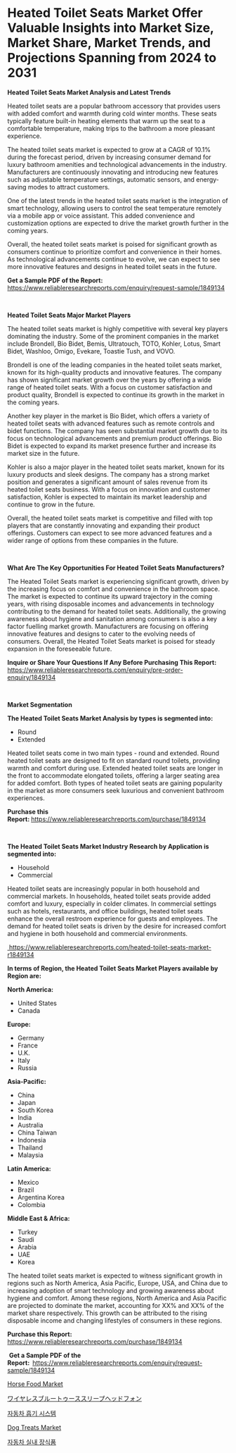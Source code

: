 <p><h1>Heated Toilet Seats Market Offer Valuable Insights into Market Size, Market Share, Market Trends, and Projections Spanning from 2024 to 2031</h1></p><p><strong>Heated Toilet Seats Market Analysis and Latest Trends</strong></p>
<p><p>Heated toilet seats are a popular bathroom accessory that provides users with added comfort and warmth during cold winter months. These seats typically feature built-in heating elements that warm up the seat to a comfortable temperature, making trips to the bathroom a more pleasant experience.</p><p>The heated toilet seats market is expected to grow at a CAGR of 10.1% during the forecast period, driven by increasing consumer demand for luxury bathroom amenities and technological advancements in the industry. Manufacturers are continuously innovating and introducing new features such as adjustable temperature settings, automatic sensors, and energy-saving modes to attract customers.</p><p>One of the latest trends in the heated toilet seats market is the integration of smart technology, allowing users to control the seat temperature remotely via a mobile app or voice assistant. This added convenience and customization options are expected to drive the market growth further in the coming years.</p><p>Overall, the heated toilet seats market is poised for significant growth as consumers continue to prioritize comfort and convenience in their homes. As technological advancements continue to evolve, we can expect to see more innovative features and designs in heated toilet seats in the future.</p></p>
<p><strong>Get a Sample PDF of the Report:&nbsp;</strong> <a href="https://www.reliableresearchreports.com/enquiry/request-sample/1849134">https://www.reliableresearchreports.com/enquiry/request-sample/1849134</a></p>
<p>&nbsp;</p>
<p><strong>Heated Toilet Seats Major Market Players</strong></p>
<p><p>The heated toilet seats market is highly competitive with several key players dominating the industry. Some of the prominent companies in the market include Brondell, Bio Bidet, Bemis, Ultratouch, TOTO, Kohler, Lotus, Smart Bidet, Washloo, Omigo, Evekare, Toastie Tush, and VOVO. </p><p>Brondell is one of the leading companies in the heated toilet seats market, known for its high-quality products and innovative features. The company has shown significant market growth over the years by offering a wide range of heated toilet seats. With a focus on customer satisfaction and product quality, Brondell is expected to continue its growth in the market in the coming years.</p><p>Another key player in the market is Bio Bidet, which offers a variety of heated toilet seats with advanced features such as remote controls and bidet functions. The company has seen substantial market growth due to its focus on technological advancements and premium product offerings. Bio Bidet is expected to expand its market presence further and increase its market size in the future.</p><p>Kohler is also a major player in the heated toilet seats market, known for its luxury products and sleek designs. The company has a strong market position and generates a significant amount of sales revenue from its heated toilet seats business. With a focus on innovation and customer satisfaction, Kohler is expected to maintain its market leadership and continue to grow in the future.</p><p>Overall, the heated toilet seats market is competitive and filled with top players that are constantly innovating and expanding their product offerings. Customers can expect to see more advanced features and a wider range of options from these companies in the future.</p></p>
<p>&nbsp;</p>
<p><strong>What Are The Key Opportunities For Heated Toilet Seats Manufacturers?</strong></p>
<p><p>The Heated Toilet Seats market is experiencing significant growth, driven by the increasing focus on comfort and convenience in the bathroom space. The market is expected to continue its upward trajectory in the coming years, with rising disposable incomes and advancements in technology contributing to the demand for heated toilet seats. Additionally, the growing awareness about hygiene and sanitation among consumers is also a key factor fuelling market growth. Manufacturers are focusing on offering innovative features and designs to cater to the evolving needs of consumers. Overall, the Heated Toilet Seats market is poised for steady expansion in the foreseeable future.</p></p>
<p><strong>Inquire or Share Your Questions If Any Before Purchasing This Report:</strong> <a href="https://www.reliableresearchreports.com/enquiry/pre-order-enquiry/1849134">https://www.reliableresearchreports.com/enquiry/pre-order-enquiry/1849134</a></p>
<p>&nbsp;</p>
<p><strong>Market Segmentation</strong></p>
<p><strong>The Heated Toilet Seats Market Analysis by types is segmented into:</strong></p>
<p><ul><li>Round</li><li>Extended</li></ul></p>
<p><p>Heated toilet seats come in two main types - round and extended. Round heated toilet seats are designed to fit on standard round toilets, providing warmth and comfort during use. Extended heated toilet seats are longer in the front to accommodate elongated toilets, offering a larger seating area for added comfort. Both types of heated toilet seats are gaining popularity in the market as more consumers seek luxurious and convenient bathroom experiences.</p></p>
<p><strong>Purchase this Report:&nbsp;</strong><a href="https://www.reliableresearchreports.com/purchase/1849134">https://www.reliableresearchreports.com/purchase/1849134</a></p>
<p>&nbsp;</p>
<p><strong>The Heated Toilet Seats Market Industry Research by Application is segmented into:</strong></p>
<p><ul><li>Household</li><li>Commercial</li></ul></p>
<p><p>Heated toilet seats are increasingly popular in both household and commercial markets. In households, heated toilet seats provide added comfort and luxury, especially in colder climates. In commercial settings such as hotels, restaurants, and office buildings, heated toilet seats enhance the overall restroom experience for guests and employees. The demand for heated toilet seats is driven by the desire for increased comfort and hygiene in both household and commercial environments.</p></p>
<p><a href="https://www.reliableresearchreports.com/heated-toilet-seats-market-r1849134">&nbsp;https://www.reliableresearchreports.com/heated-toilet-seats-market-r1849134</a></p>
<p><strong>In terms of Region, the Heated Toilet Seats Market Players available by Region are:</strong></p>
<p>
    <p> <strong> North America: </strong>
        <ul>
            <li>United States</li>
            <li>Canada</li>
        </ul>
        </p> 
    <p> <strong> Europe: </strong>
        <ul>
            <li>Germany</li>
            <li>France</li>
            <li>U.K.</li>
            <li>Italy</li>
            <li>Russia</li>
        </ul>
        </p> 
    <p> <strong> Asia-Pacific: </strong>
        <ul>
            <li>China</li>
            <li>Japan</li>
            <li>South Korea</li>
            <li>India</li>
            <li>Australia</li>
            <li>China Taiwan</li>
            <li>Indonesia</li>
            <li>Thailand</li>
            <li>Malaysia</li>
        </ul>
        </p> 
    <p> <strong> Latin America: </strong>
        <ul>
            <li>Mexico</li>
            <li>Brazil</li>
            <li>Argentina Korea</li>
            <li>Colombia</li>
        </ul>
        </p> 
    <p> <strong> Middle East & Africa: </strong>
        <ul>
            <li>Turkey</li>
            <li>Saudi</li>
            <li>Arabia</li>
            <li>UAE</li>
            <li>Korea</li>
        </ul>
    </p>
    </p>
<p><p>The heated toilet seats market is expected to witness significant growth in regions such as North America, Asia Pacific, Europe, USA, and China due to increasing adoption of smart technology and growing awareness about hygiene and comfort. Among these regions, North America and Asia Pacific are projected to dominate the market, accounting for XX% and XX% of the market share respectively. This growth can be attributed to the rising disposable income and changing lifestyles of consumers in these regions.</p></p>
<p><strong>Purchase this Report: </strong><a href="https://www.reliableresearchreports.com/purchase/1849134">https://www.reliableresearchreports.com/purchase/1849134</a></p>
<p>&nbsp;<strong>Get a Sample PDF of the Report:&nbsp;&nbsp;</strong><a href="https://www.reliableresearchreports.com/enquiry/request-sample/1849134">https://www.reliableresearchreports.com/enquiry/request-sample/1849134</a></p>
<p><strong></strong></p>
<p><p><a href="https://github.com/edytherolanlouisejk1miz0wig/Market-Research-Report-List-3/blob/main/horse-food-market.md">Horse Food Market</a></p><p><a href="https://github.com/DeonBoer2023/Market-Research-Report-List-1/blob/main/7349976143819.md">ワイヤレスブルートゥーススリープヘッドフォン</a></p><p><a href="https://github.com/AidenReinger/Market-Research-Report-List-1/blob/main/1093216151546.md">자동차 흡기 시스템</a></p><p><a href="https://github.com/peachesmcdowel1/Market-Research-Report-List-3/blob/main/dog-treats-market.md">Dog Treats Market</a></p><p><a href="https://github.com/gambitz1998/Market-Research-Report-List-1/blob/main/4431189151547.md">자동차 실내 장식품</a></p></p>